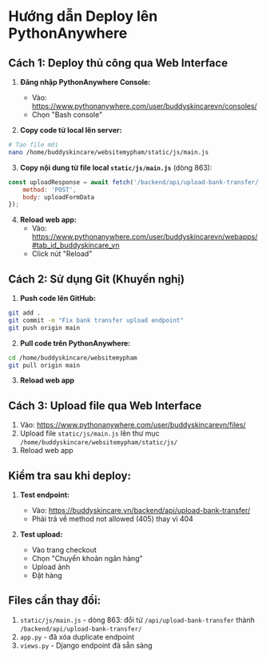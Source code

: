 # Hướng dẫn Deploy lên PythonAnywhere

## Cách 1: Deploy thủ công qua Web Interface

1. **Đăng nhập PythonAnywhere Console:**
   - Vào: https://www.pythonanywhere.com/user/buddyskincarevn/consoles/
   - Chọn "Bash console"

2. **Copy code từ local lên server:**
```bash
# Tạo file mới
nano /home/buddyskincare/websitemypham/static/js/main.js
```

3. **Copy nội dung từ file local `static/js/main.js`** (dòng 863):
```javascript
const uploadResponse = await fetch('/backend/api/upload-bank-transfer/', {
    method: 'POST',
    body: uploadFormData
});
```

4. **Reload web app:**
   - Vào: https://www.pythonanywhere.com/user/buddyskincarevn/webapps/#tab_id_buddyskincare_vn
   - Click nút "Reload"

## Cách 2: Sử dụng Git (Khuyến nghị)

1. **Push code lên GitHub:**
```bash
git add .
git commit -m "Fix bank transfer upload endpoint"
git push origin main
```

2. **Pull code trên PythonAnywhere:**
```bash
cd /home/buddyskincare/websitemypham
git pull origin main
```

3. **Reload web app**

## Cách 3: Upload file qua Web Interface

1. Vào: https://www.pythonanywhere.com/user/buddyskincarevn/files/
2. Upload file `static/js/main.js` lên thư mục `/home/buddyskincare/websitemypham/static/js/`
3. Reload web app

## Kiểm tra sau khi deploy:

1. **Test endpoint:**
   - Vào: https://buddyskincare.vn/backend/api/upload-bank-transfer/
   - Phải trả về method not allowed (405) thay vì 404

2. **Test upload:**
   - Vào trang checkout
   - Chọn "Chuyển khoản ngân hàng"
   - Upload ảnh
   - Đặt hàng

## Files cần thay đổi:

1. `static/js/main.js` - dòng 863: đổi từ `/api/upload-bank-transfer` thành `/backend/api/upload-bank-transfer/`
2. `app.py` - đã xóa duplicate endpoint
3. `views.py` - Django endpoint đã sẵn sàng